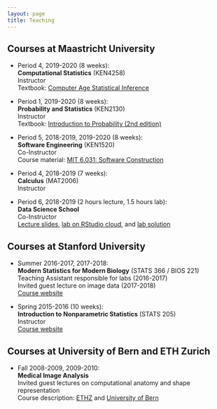 ```yaml
---
layout: page
title: Teaching
---
```


## Courses at Maastricht University

* Period 4, 2019-2020 (8 weeks): <br>
**Computational Statistics** (KEN4258) <br>
Instructor <br>
Textbook: [Computer Age Statistical Inference](https://web.stanford.edu/~hastie/CASI/)

* Period 1, 2019-2020 (8 weeks): <br>
**Probability and Statistics** (KEN2130) <br>
Instructor <br>
Textbook: [Introduction to Probability (2nd edition)](https://drive.google.com/file/d/1VmkAAGOYCTORq1wxSQqy255qLJjTNvBI/view)

* Period 5, 2018-2019, 2019-2020 (8 weeks): <br>
**Software Engineering** (KEN1520) <br>
Co-Instructor <br>
Course material: [MIT 6.031: Software Construction](http://web.mit.edu/6.031/)

* Period 4, 2018-2019 (7 weeks): <br>
**Calculus** (MAT2006) <br>
Instructor <br>

* Period 6, 2018-2019 (2 hours lecture, 1.5 hours lab): <br>
**Data Science School** <br>
Co-Instructor <br>
[Lecture slides](https://christofseiler.github.io/data_science_school/dke_dss_lecture_01.pdf), [lab on RStudio cloud](https://rstudio.cloud/project/350555), and [lab solution](http://christofseiler.github.io/data_science_school/dke_dss_lab_01.html)

## Courses at Stanford University

* Summer 2016-2017, 2017-2018: <br>
**Modern Statistics for Modern Biology** (STATS 366 / BIOS 221) <br>
Teaching Assistant responsible for labs (2016-2017) <br>
Invited guest lecture on image data (2017-2018) <br>
[Course website](http://web.stanford.edu/class/bios221/index.html)

* Spring 2015-2016 (10 weeks): <br>
**Introduction to Nonparametric Statistics** (STATS 205) <br>
Instructor <br>
[Course website](http://christofseiler.github.io/stats205/)

## Courses at University of Bern and ETH Zurich

* Fall 2008-2009, 2009-2010: <br>
**Medical Image Analysis** <br>
Invited guest lectures on computational anatomy and shape representation<br>
Course description: [ETHZ](http://www.vvz.ethz.ch/lerneinheitPre.do?semkez=2018S&lerneinheitId=122115&lang=en) and [University of Bern](http://www.bme.master.unibe.ch/studies/curriculum/list_of_courses/medical_image_analysis/)
